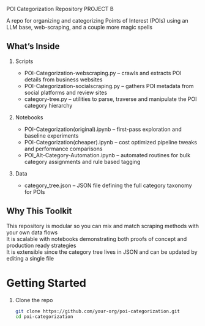 POI Categorization Repository PROJECT B

A repo for organizing and categorizing Points of Interest (POIs) using an LLM base, web-scraping, and a couple more magic spells

## What’s Inside

1. Scripts
   * POI-Categorization-webscraping.py – crawls and extracts POI details from business websites
   * POI-Categorization-socialscraping.py – gathers POI metadata from social platforms and review sites
   * category-tree.py – utilities to parse, traverse and manipulate the POI category hierarchy

2. Notebooks
   * POI-Categorization(original).ipynb – first-pass exploration and baseline experiments
   * POI-Categorization(cheaper).ipynb – cost optimized pipeline tweaks and performance comparisons
   * POI_Alt-Category-Automation.ipynb – automated routines for bulk category assignments and rule based tagging

3. Data
   * category_tree.json – JSON file defining the full category taxonomy for POIs

## Why This Toolkit

This repository is modular so you can mix and match scraping methods with your own data flows  
It is scalable with notebooks demonstrating both proofs of concept and production ready strategies  
It is extensible since the category tree lives in JSON and can be updated by editing a single file  

# Getting Started

1. Clone the repo  
   ```bash
   git clone https://github.com/your-org/poi-categorization.git
   cd poi-categorization